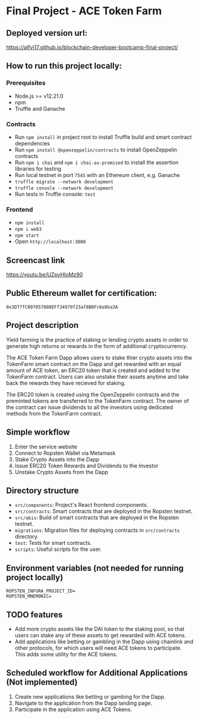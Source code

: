 # Final Project - ACE Token Farm

## Deployed version url:

https://alfvj17.github.io/blockchain-developer-bootcamp-final-project/

## How to run this project locally:

### Prerequisites

- Node.js >= v12.21.0
- npm
- Truffle and Ganache

### Contracts

- Run `npm install` in project root to install Truffle build and smart contract dependencies
- Run `npm install @openzeppelin/contracts` to install OpenZeppelin contracts
- Run `npm i chai` and `npm i chai-as-promised` to install the assertion libraries for testing
- Run local testnet in port `7545` with an Ethereum client, e.g. Ganache
- `truffle migrate --network development`
- `truffle console --network development`
- Run tests in Truffle console: `test`

### Frontend

- `npm install`
- `npm i web3`
- `npm start`
- Open `http://localhost:3000`

## Screencast link

https://youtu.be/UZpyHloMz90

## Public Ethereum wallet for certification:

`0x3D77fC007057880EFf34979f23af8B8Fc6e8ba3A`

## Project description

Yield farming is the practice of staking or lending crypto assets in order to generate high returns or rewards in the form of additional cryptocurrency. 

The ACE Token Farm Dapp allows users to stake thier crypto assets into the TokenFarm smart contract on the Dapp and get rewarded with an equal amount of ACE token, an ERC20 token that is created and added to the TokenFarm contract. Users can also unstake their assets anytime and take back the rewards they have recieved for staking.

The ERC20 token is created using the OpenZeppelin contracts and the preminted tokens are transferred to the TokenFarm contract. The owner of the contract can issue dividends to all the investors using dedicated methods from the TokenFarm contract.

## Simple workflow

1. Enter the service website
2. Connect to Ropsten Wallet via Metamask
3. Stake Crypto Assets into the Dapp
4. Issue ERC20 Token Rewards and Dividends to the Investor
5. Unstake Crypto Assets from the Dapp

## Directory structure

- `src/components`: Project's React frontend components.
- `src/contracts`: Smart contracts that are deployed in the Ropsten testnet.
- `src/abis`: Build of smart contracts that are deployed in the Ropsten testnet.
- `migrations`: Migration files for deploying contracts in `src/contracts` directory.
- `test`: Tests for smart contracts.
- `scripts`: Useful scripts for the user.

## Environment variables (not needed for running project locally)

```
ROPSTEN_INFURA_PROJECT_ID=
ROPSTEN_MNEMONIC=
```

## TODO features

- Add more crypto assets like the DAI token to the staking pool, so that users can stake any of these assets to get rewarded with ACE tokens.
- Add applications like betting or gambling in the Dapp using chainlink and other protocols, for which users will need ACE tokens to participate. This adds some utility for the ACE tokens.

## Scheduled workflow for Additional Applications (Not implemented)

1. Create new applications like betting or gambing for the Dapp.
2. Navigate to the application from the Dapp landing page.
3. Participate in the application using ACE Tokens.
